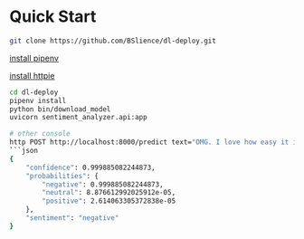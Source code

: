 # Quick Start
```bash
git clone https://github.com/BSlience/dl-deploy.git
```

[install pipenv](https://pipenv.pypa.io/en/latest/)

[install httpie](https://github.com/httpie/httpie)

```bash 
cd dl-deploy
pipenv install
python bin/download_model
uvicorn sentiment_analyzer.api:app
```
```bash
# other console
http POST http://localhost:8000/predict text="OMG. I love how easy it is to stick to my schedule. Would recommend to everyone"```
```json
{
    "confidence": 0.999885082244873,
    "probabilities": {
        "negative": 0.999885082244873,
        "neutral": 8.876612992025912e-05,
        "positive": 2.614063305372838e-05
    },
    "sentiment": "negative"
}
```